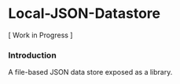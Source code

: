 # Local-JSON-Datastore
[ Work in Progress ]

### Introduction
A file-based JSON data store exposed as a library.
